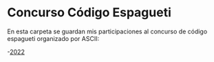 # Concurso Código Espagueti

En esta carpeta se guardan mis participaciones al concurso de código espagueti organizado por ASCII:

-[2022](https://github.com/ALK222/trubbish)

